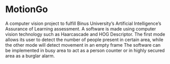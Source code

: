 # MotionGo
A computer vision project to fulfill Binus University’s Artificial Intelligence’s Assurance of Learning assessment. A software is made using computer vision technology such as Haarcascade and HOG Descriptor. The first mode allows its user to detect the number of people present in certain area, while the other mode will detect movement in an empty frame The software can be implemented in busy area to act as a person counter or in highly secured area as a burglar alarm.

